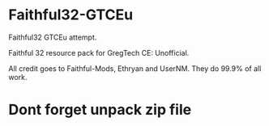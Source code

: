 # Faithful32-GTCEu
Faithful32 GTCEu attempt.

Faithful 32 resource pack for GregTech CE: Unofficial.

All credit goes to Faithful-Mods, Ethryan and UserNM.
They do 99.9% of all work.

# Dont forget unpack zip file
